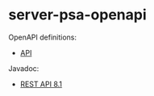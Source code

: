# server-psa-openapi

OpenAPI definitions:
- [API](https://pisasales.github.io/server-psa-openapi/api.html)

Javadoc:
- [REST API 8.1](https://pisasales.github.io/server-psa-openapi/javadoc81/index.html)

